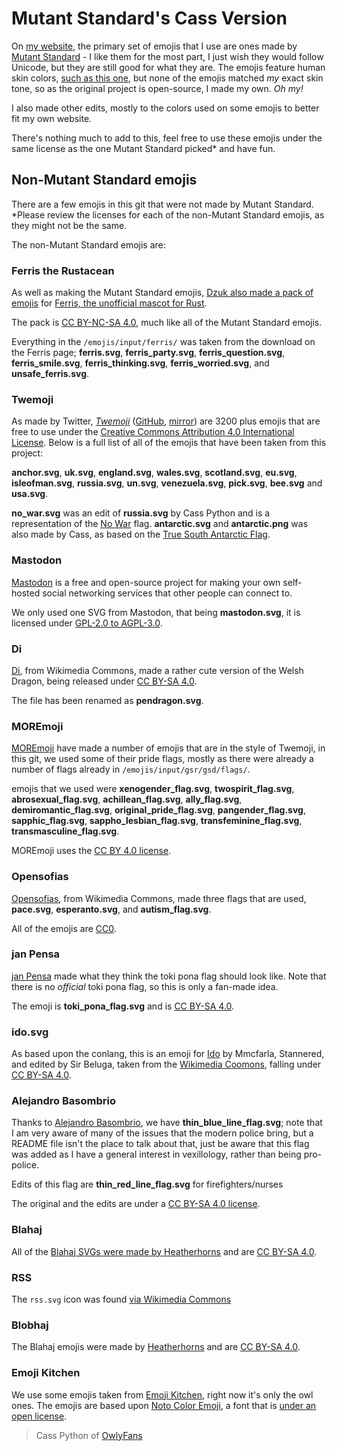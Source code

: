 # Mutant Standard's Cass Version

On [my website](https://github.com/DynTylluan/owly.fans), the primary set of emojis that I use are ones made by [Mutant Standard](https://mutant.tech) - I like them for the most part, I just wish they would follow Unicode, but they are still good for what they are. The emojis feature human skin colors, [such as this one](https://github.com/mutantstandard/build/blob/master/inhttps://notabug.org/DynTylluanstars/twemojiput/expressions/hands/hmn/wave%20%5Bhmn%5D.svg), but none of the emojis matched _my_ exact skin tone, so as the original project is open-source, I made my own. _Oh my!_

I also made other edits, mostly to the colors used on some emojis to better fit my own website.

There's nothing much to add to this, feel free to use these emojis under the same license as the one Mutant Standard picked* and have fun.

## Non-Mutant Standard emojis

There are a few emojis in this git that were not made by Mutant Standard. *Please review the licenses for each of the non-Mutant Standard emojis, as they might not be the same.

The non-Mutant Standard emojis are:

### Ferris the Rustacean

As well as making the Mutant Standard emojis, [Dzuk also made a pack of emojis](https://dzuk.zone/emoji) for [Ferris, the unofficial mascot for Rust](https://rustacean.dev).

The pack is [CC BY-NC-SA 4.0](https://creativecommons.org/licenses/by-nc-sa/4.0), much like all of the Mutant Standard emojis.

Everything in the `/emojis/input/ferris/` was taken from the download on the Ferris page; **ferris.svg**, **ferris_party.svg**,  **ferris_question.svg**,  **ferris_smile.svg**,  **ferris_thinking.svg**,  **ferris_worried.svg**, and  **unsafe_ferris.svg**.

### Twemoji
As made by Twitter, _[Twemoji](https://twemoji.twitter.com)_ ([GitHub](https://github.com/twitter/twemoji), [mirror](https://notabug.org/DynTylluanStars/twemoji)) are 3200 plus emojis that are free to use under the [Creative Commons Attribution 4.0 International License](https://creativecommons.org/licenses/by/4.0). Below is a full list of all of the emojis that have been taken from this project:

**anchor.svg**, **uk.svg**, **england.svg**, **wales.svg**, **scotland.svg**, **eu.svg**, **isleofman.svg**, **russia.svg**, **un.svg**, **venezuela.svg**, **pick.svg**, **bee.svg** and **usa.svg**.

**no_war.svg** was an edit of **russia.svg** by Cass Python and is a representation of the [No War](https://en.wikipedia.org/wiki/White-blue-white_flag) flag. **antarctic.svg** and **antarctic.png** was also made by Cass, as based on the [True South Antarctic Flag](https://commons.wikimedia.org/wiki/File:True_South_Antarctic_Flag.svg).

### Mastodon

[Mastodon](https://github.com/mastodon/mastodon) is a free and open-source project for making your own self-hosted social networking services that other people can connect to.

We only used one SVG from Mastodon, that being **mastodon.svg**, it is licensed under [GPL-2.0 to AGPL-3.0](https://github.com/mastodon/mastodon/blob/main/LICENSE).

### Di

[Di](https://commons.wikimedia.org/wiki/User:Di_(they-them)), from Wikimedia Commons, made a rather cute version of the Welsh Dragon, being released under [CC BY-SA 4.0](https://commons.wikimedia.org/wiki/File:Welsh_Dragon_Emoji.svg).

The file has been renamed as **pendragon.svg**.

### MOREmoji

[MOREmoji](https://moremoji.allezsoyez.com) have made a number of emojis that are in the style of Twemoji, in this git, we used some of their pride flags, mostly as there were already a number of flags already in `/emojis/input/gsr/gsd/flags/`.

emojis that we used were **xenogender_flag.svg**, **twospirit_flag.svg**, **abrosexual_flag.svg**, **achillean_flag.svg**, **ally_flag.svg**, **demiromantic_flag.svg**, **original_pride_flag.svg**, **pangender_flag.svg**, **sapphic_flag.svg**, **sappho_lesbian_flag.svg**, **transfeminine_flag.svg**, **transmasculine_flag.svg**.

MOREmoji uses the [CC BY 4.0 license](https://creativecommons.org/licenses/by/4.0).

### Opensofias

[Opensofias](https://commons.wikimedia.org/wiki/User:Opensofias), from Wikimedia Commons, made three flags that are used, **pace.svg**, **esperanto.svg**, and **autism_flag.svg**.

All of the emojis are [CC0](https://creativecommons.org/publicdomain/zero/1.0/deed.en).

### jan Pensa

[jan Pensa](https://commons.wikimedia.org/wiki/File:Twemoji-style_Toki_Pona_flag.svg) made what they think the toki pona flag should look like. Note that there is no _official_ toki pona flag, so this is only a fan-made idea.

The emoji is **toki_pona_flag.svg** and is [CC BY-SA 4.0](https://creativecommons.org/licenses/by-sa/4.0/deed.en).

### ido.svg

As based upon the conlang, this is an emoji for [Ido](https://en.wikipedia.org/wiki/Ido) by Mmcfarla, Stannered, and edited by Sir Beluga, taken from the [Wikimedia Coomons](https://commons.wikimedia.org/wiki/File:EmojiOne-style_Ido_flag.svg), falling under [CC BY-SA 4.0](https://creativecommons.org/licenses/by-sa/4.0/deed.en).

### Alejandro Basombrio

Thanks to [Alejandro Basombrio](https://commons.wikimedia.org/wiki/User:Alejandro_Basombrio), we have **thin_blue_line_flag.svg**; note that I am very aware of many of the issues that the modern police bring, but a README file isn't the place to talk about that, just be aware that this flag was added as I have a general interest in vexillology, rather than being pro-police.

Edits of this flag are **thin_red_line_flag.svg** for firefighters/nurses

The original and the edits are under a [CC BY-SA 4.0 license](https://creativecommons.org/licenses/by-sa/4.0/deed.en).

### Blahaj
All of the [Blahaj SVGs were made by Heatherhorns](https://heatherhorns.com/emoji) and are [CC BY-SA 4.0](https://creativecommons.org/licenses/by-sa/4.0).

### RSS
The `rss.svg` icon was found [via Wikimedia Commons](https://commons.wikimedia.org/wiki/File:Feed-icon.svg)

### Blobhaj
The Blahaj emojis were made by [Heatherhorns](https://heatherhorns.com) and are [CC BY-SA 4.0](https://creativecommons.org/licenses/by-sa/4.0).

### Emoji Kitchen
We use some emojis taken from [Emoji Kitchen](https://emojipedia.org/emoji-kitchen), right now it's only the owl ones. The emojis are based upon [Noto Color Emoji](https://fonts.google.com/noto/specimen/Noto+Color+Emoji), a font that is [under an open license](https://owly.fans/fonts/ofl.html).

> Cass Python of [OwlyFans](https://owly.fans)